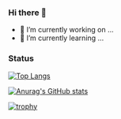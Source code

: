 ### Hi there 👋

- 🔭 I’m currently working on ...
- 🌱 I’m currently learning ...


### Status

<p align="left"> 

<span>
  
[![Top Langs](https://github-readme-stats.vercel.app/api/top-langs/?username=Sakamoto-mayu&layout=compact)](https://github.com/anuraghazra/github-readme-stats)
</span>


<span>
  
[![Anurag's GitHub stats](https://github-readme-stats.vercel.app/api?username=Sakamoto-mayu)](https://github.com/anuraghazra/github-readme-stats)

</span>
</p>

[![trophy](https://github-profile-trophy.vercel.app/?username=Sakamoto-mayu)](https://github.com/ryo-ma/github-profile-trophy)



